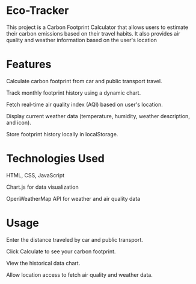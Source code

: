 # Eco-Tracker
This project is a Carbon Footprint Calculator that allows users to estimate their carbon emissions based on their travel habits. It also provides air quality and weather information based on the user's location
# Features

Calculate carbon footprint from car and public transport travel.

Track monthly footprint history using a dynamic chart.

Fetch real-time air quality index (AQI) based on user's location.

Display current weather data (temperature, humidity, weather description, and icon).

Store footprint history locally in localStorage.

# Technologies Used

HTML, CSS, JavaScript

Chart.js for data visualization

OpenWeatherMap API for weather and air quality data

# Usage

Enter the distance traveled by car and public transport.

Click Calculate to see your carbon footprint.

View the historical data chart.

Allow location access to fetch air quality and weather data.
